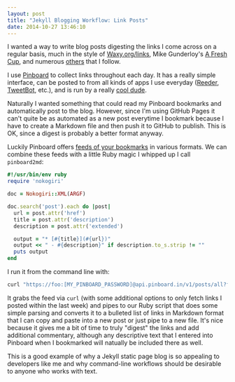```yaml
---
layout: post
title: "Jekyll Blogging Workflow: Link Posts"
date: 2014-10-27 13:46:10
---
```

I wanted a way to write blog posts digesting the links I come across on a regular basis, much in the style of [Waxy.org/links](http://waxy.org/links/), Mike Gunderloy's [A Fresh Cup](http://afreshcup.com/home/category/double-shot), and numerous [others](http://chneukirchen.org/trivium/) that I follow.

I use [Pinboard](https://pinboard.in/) to collect links throughout each day. It has a really simple interface, can be posted to from all kinds of apps I use everyday ([Reeder](http://reederapp.com/), [TweetBot](http://tapbots.com/software/tweetbot/), etc.), and is run by a really [cool dude](http://idlewords.com/).

Naturally I wanted something that could read my Pinboard bookmarks and automatically post to the blog. However, since I'm using GitHub Pages it can't quite be as automated as a new post everytime I bookmark because I have to create a Markdown file and then push it to GitHub to publish. This is OK, since a digest is probably a better format anyway.

Luckily Pinboard offers [feeds of your bookmarks](https://pinboard.in/howto/#rss) in various formats. We can combine these feeds with a little Ruby magic I whipped up I call `pinboard2md`:

```ruby
#!/usr/bin/env ruby
require 'nokogiri'

doc = Nokogiri::XML(ARGF)

doc.search('post').each do |post|
  url = post.attr('href')
  title = post.attr('description')
  description = post.attr('extended')

  output = "* [#{title}](#{url})"
  output << " - #{description}" if description.to_s.strip != ""
  puts output
end
```

I run it from the command line with:

```bash
curl "https://foo:[MY_PINBOARD_PASSWORD]@api.pinboard.in/v1/posts/all?fromdt=2014-10-17" | pinboard2md
```

It grabs the feed via `curl` (with some additional options to only fetch links I posted within the last week) and pipes to our Ruby script that does some simple parsing and converts it to a bulleted list of links in Markdown format that I can copy and paste into a new post or just pipe to a new file. It's nice because it gives me a bit of time to truly "digest" the links and add additional commentary, although any descriptive text that I entered into Pinboard when I bookmarked will natually be included there as well.

This is a good example of why a Jekyll static page blog is so appealing to developers like me and why command-line workflows should be desirable to anyone who works with text.
